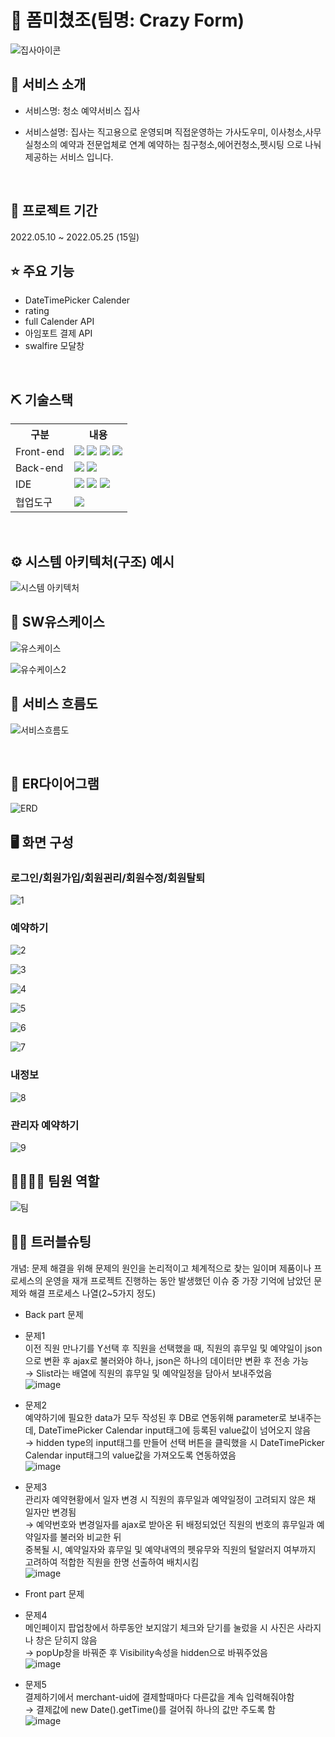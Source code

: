 # 📎 폼미쳤조(팀명: Crazy Form)
![집사아이콘](https://github.com/2021-SMHRD-KDT-BigData-18/CrazyForm2/assets/130961687/4fe1e35f-52e2-4d3d-a9ea-a81c67da1998)



## 👀 서비스 소개
* 서비스명:  청소 예약서비스 집사

* 서비스설명: 집사는 직고용으로 운영되며 직접운영하는 가사도우미, 이사청소,사무실청소의 예약과
전문업체로 연계 예약하는 침구청소,에어컨청소,펫시팅 으로 나눠 제공하는 서비스 입니다.
<br>

## 📅 프로젝트 기간
2022.05.10 ~ 2022.05.25 (15일)
<br>

## ⭐ 주요 기능
* DateTimePicker Calender
* rating
* full Calender API
* 아임포트 결제 API
* swalfire 모달창
<br>

## ⛏ 기술스택
<table>
    <tr>
        <th>구분</th>
        <th>내용</th>
    </tr>
    <tr>
        <td>Front-end</td>
        <td>
          <img src="https://img.shields.io/badge/HTML-E34F26?style=flat-square&logo=html5&logoColor=white"/>
          <img src="https://img.shields.io/badge/CSS-1572B6?style=flat-square&logo=css3&logoColor=white"/>
          <img src="https://img.shields.io/badge/JS-F7DF1E?style=flat-square&logo=javascript&logoColor=white"/>
          <img src="https://img.shields.io/badge/JQ-0769AD?style=flat-square&logo=jquery&logoColor=white"/>
        </td>
    </tr>
    <tr>
        <td>Back-end</td>
        <td>
          <img src="https://img.shields.io/badge/Java-007396?style=flat&logo=OpenJDK&logoColor=white"/>
          <img src="https://img.shields.io/badge/오라클-F80000?style=flat-square&logo=oracle&logoColor=white"/>
        </td>
    </tr>
    <tr>
        <td>IDE</td>
        <td>
          <img src="https://img.shields.io/badge/Visual Studio Code-007ACC?style=flat-square&logo=visualstudiocode&logoColor=white"/>
          <img src="https://img.shields.io/badge/Eclipse-007ACC?style=flat-square&logo=Eclipse IDE&logoColor=white"/>
          <img src="https://img.shields.io/badge/아파치톰캣-F8DC75?style=flat-square&logo=apachetomcat&logoColor=white"/>
        </td>
    </tr>
    <tr>
        <td>협업도구</td>
        <td>
            <img src="https://img.shields.io/badge/깃허브-181717?style=flat-square&logo=github&logoColor=white"/>
        </td>
    </tr>
</table>


<br>

## ⚙ 시스템 아키텍처(구조) 예시 
![시스템 아키텍처](https://github.com/2021-SMHRD-KDT-BigData-18/CrazyForm2/assets/130961687/76ebc741-1cba-4d29-bdd9-40886dc4e1f2)
<br>

## 📌 SW유스케이스
![유스케이스](https://github.com/2021-SMHRD-KDT-BigData-18/CrazyForm2/assets/130961687/7ccdc48c-f90a-45dc-892c-12973b1bbf84)

![유수케이스2](https://github.com/2021-SMHRD-KDT-BigData-18/CrazyForm2/assets/130961687/9c68823a-7365-4b59-a682-357342d3d186)
<br>

## 📌 서비스 흐름도
![서비스흐름도](https://github.com/2021-SMHRD-KDT-BigData-18/CrazyForm2/assets/130961687/0ca9a8f3-bffe-4ce6-a10e-41608dd6dbd8)

<br>

## 📌 ER다이어그램
![ERD](https://github.com/2021-SMHRD-KDT-BigData-18/CrazyForm2/assets/130961687/c913ed42-8d99-40cd-b00c-6b121c82bf3a)
<br>

## 🖥 화면 구성

### 로그인/회원가입/회원괸리/회원수정/회원탈퇴
![1](https://github.com/2021-SMHRD-KDT-BigData-18/CrazyForm2/assets/130961687/f1314313-cbe8-4c91-a14a-5b04e97f2888)
<br>
### 예약하기
![2](https://github.com/2021-SMHRD-KDT-BigData-18/CrazyForm2/assets/130961687/212b6bdc-7ad3-41ca-bede-52d418518f01)

![3](https://github.com/2021-SMHRD-KDT-BigData-18/CrazyForm2/assets/130961687/cbfd5b65-16ae-4151-9f7a-4e4283ec3759)

![4](https://github.com/2021-SMHRD-KDT-BigData-18/CrazyForm2/assets/130961687/32a2b121-710c-4abd-87f4-780f388352e1)

![5](https://github.com/2021-SMHRD-KDT-BigData-18/CrazyForm2/assets/130961687/fcc991a2-ec4d-4b06-9c4f-d30d5c118ba2)

![6](https://github.com/2021-SMHRD-KDT-BigData-18/CrazyForm2/assets/130961687/f0066585-4be6-4169-8666-19003e8a7080)

![7](https://github.com/2021-SMHRD-KDT-BigData-18/CrazyForm2/assets/130961687/49d1cc11-ce59-4d0d-a06e-bff7bc38afa7)
<br>

### 내정보
![8](https://github.com/2021-SMHRD-KDT-BigData-18/CrazyForm2/assets/130961687/956e078d-9b1b-40fe-a55b-6b2974835bfa)

### 관리자 예약하기
![9](https://github.com/2021-SMHRD-KDT-BigData-18/CrazyForm2/assets/130961687/91e44ca8-7ac4-46e7-a45c-ad7e24bad1c4)
<br>
## 👨‍👩‍👦‍👦 팀원 역할
![팀](https://github.com/2021-SMHRD-KDT-BigData-18/CrazyForm2/assets/130961687/dc33f3ea-f945-403e-aafd-bb7978ba12f4)

## 🤾‍♂️ 트러블슈팅
개념: 문제 해결을 위해 문제의 원인을 논리적이고 체계적으로 찾는 일이며 제품이나 프로세스의 운영을 재개
프로젝트 진행하는 동안 발생했던 이슈 중 가장 기억에 남았던 문제와 해결 프로세스 나열(2~5가지 정도)
  
* Back part 문제
* 문제1<br>
 이전 직원 만나기를 Y선택 후 직원을 선택했을 때, 직원의 휴무일 및 예약일이 json으로 변환 후 ajax로 불러와야 하나, json은 하나의 데이터만 변환 후 전송 가능<br>
→ Slist라는 배열에 직원의 휴무일 및 예약일정을 담아서 보내주었음<br>
 ![image](https://github.com/2021-SMHRD-KDT-BigData-18/CrazyForm2/assets/130941202/c5b35766-a3ca-47b0-81cd-4e76a598b2d4)
 
* 문제2<br>
 예약하기에 필요한 data가 모두 작성된 후 DB로 연동위해 parameter로 보내주는데, DateTimePicker Calendar input태그에 등록된 value값이 넘어오지 않음<br>
 → hidden type의 input태그를 만들어 선택 버튼을 클릭했을 시 DateTimePicker Calendar input태그의 value값을 가져오도록 연동하였음<br>
![image](https://github.com/2021-SMHRD-KDT-BigData-18/CrazyForm2/assets/130941202/707854d0-a2d8-4e89-b5a5-ac54d690f902)

* 문제3<br>
 관리자 예약현황에서 일자 변경 시 직원의 휴무일과 예약일정이 고려되지 않은 채 일자만 변경됨<br>
 → 예약번호와 변경일자를 ajax로 받아온 뒤 배정되었던 직원의 번호의 휴무일과 예약일자를 불러와 비교한 뒤<br>
   중복될 시, 예약일자와 휴무일 및 예약내역의 펫유무와 직원의 털알러지 여부까지 고려하여 적합한 직원을 한명 선출하여 배치시킴<br>
   ![image](https://github.com/2021-SMHRD-KDT-BigData-18/CrazyForm2/assets/130941202/c485a9cf-6014-40c8-bbd8-1f1cb76f35a5)

* Front part 문제 <br>
* 문제4<br>
  메인페이지 팝업창에서 하루동안 보지않기 체크와 닫기를 눌렀을 시 사진은 사라지나 창은 닫히지 않음<br>
  → popUp창을 바꿔준 후 Visibility속성을 hidden으로 바꿔주었음<br>
  ![image](https://github.com/2021-SMHRD-KDT-BigData-18/CrazyForm2/assets/130941202/07305d2a-df13-4bb2-aba5-18de2ade68e3)
 
 * 문제5<br>
   결제하기에서 merchant-uid에 결제할때마다 다른값을 계속 입력해줘야함<br>
   → 결제값에 new Date().getTime()를 걸어줘 하나의 값만 주도록 함<br>
   ![image](https://github.com/2021-SMHRD-KDT-BigData-18/CrazyForm2/assets/130941202/5a45c069-34fc-407e-bcf2-3ed8ba853ab9)
   
    
   

   
